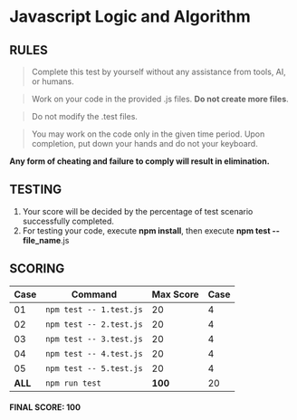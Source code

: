 
# Javascript Logic and Algorithm

## RULES

> Complete this test by yourself without any assistance from tools, AI, or humans.

> Work on your code in the provided .js files. **Do not create more files**.

> Do not modify the .test files.

> You may work on the code only in the given time period. Upon completion, put down your hands and do not your keyboard.

**Any form of cheating and failure to comply will result in elimination.**

## TESTING
1. Your score will be decided by the percentage of test scenario successfully completed.
2. For testing your code, execute **npm install**, then execute **npm test -- file_name**.js


## SCORING

  | Case | Command                 | Max Score |  Case |
  | ---- | ----------------------- | --------- |------ |
  | 01   | `npm test -- 1.test.js` |   20      |   4   |
  | 02   | `npm test -- 2.test.js` |   20      |   4   |
  | 03   | `npm test -- 3.test.js` |   20      |   4   |
  | 04   | `npm test -- 4.test.js` |   20      |   4   |
  | 05   | `npm test -- 5.test.js` |   20      |   4   |
  |**ALL**| `npm run test`         | **100**   |   20  |

  #### FINAL SCORE:  100
